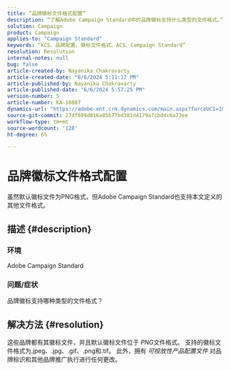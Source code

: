 ```yaml
---
title: “品牌徽标文件格式配置”
description: “了解Adobe Campaign Standard中的品牌徽标支持什么类型的文件格式。”
solution: Campaign
product: Campaign
applies-to: "Campaign Standard"
keywords: “KCS、品牌配置、徽标文件格式、ACS、Campaign Standard”
resolution: Resolution
internal-notes: null
bug: false
article-created-by: Nayanika Chakravarty
article-created-date: "6/6/2024 5:11:17 PM"
article-published-by: Nayanika Chakravarty
article-published-date: "6/6/2024 5:57:25 PM"
version-number: 5
article-number: KA-16087
dynamics-url: "https://adobe-ent.crm.dynamics.com/main.aspx?forceUCI=1&pagetype=entityrecord&etn=knowledgearticle&id=b0ba91c4-2724-ef11-840a-00224809adb3"
source-git-commit: 27df699d816a85b77bd381d4179a7cbd4c6a73ee
workflow-type: tm+mt
source-wordcount: '128'
ht-degree: 6%

---
```


# 品牌徽标文件格式配置


虽然默认徽标文件为PNG格式，但Adobe Campaign Standard也支持本文定义的其他文件格式。

## 描述 {#description}


### <b>环境</b>

Adobe Campaign Standard

### <b>问题/症状</b>

品牌徽标支持哪种类型的文件格式？


## 解决方法 {#resolution}


这些品牌都有其徽标文件，并且默认徽标文件位于 *PNG*&#x200B;文件格式。 支持的徽标文件格式为.jpeg、.jpg、.gif、.png和.tif。 此外，拥有 *可投放性产品配置文件* 对品牌标识和其他品牌推广执行进行任何更改。


